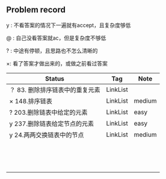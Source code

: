 ## Problem record

y : 不看答案的情况下一遍就有accept，且复杂度够低

@ : 自己没看答案就ac，但是复杂度不够低

? : 中途有停顿，且思路也不怎么清晰的

×: 看了答案才做出来的，或做之前看过答案

| Status                          | Tag      | Note   |
| ------------------------------- | -------- | ------ |
| ？ 83. 删除排序链表中的重复元素 | LinkList |        |
| ×  148.排序链表                 | LinkList | medium |
| ?  203.删除链表中给定的元素     | LinkList | easy   |
| y 237.删除链表给定节点的元素    | LinkList | easy   |
| y 24.两两交换链表中的节点       | LinkList | medium |
|                                 |          |        |
|                                 |          |        |
|                                 |          |        |
|                                 |          |        |
|                                 |          |        |
|                                 |          |        |
|                                 |          |        |
|                                 |          |        |
|                                 |          |        |
|                                 |          |        |
|                                 |          |        |
|                                 |          |        |
|                                 |          |        |
|                                 |          |        |

